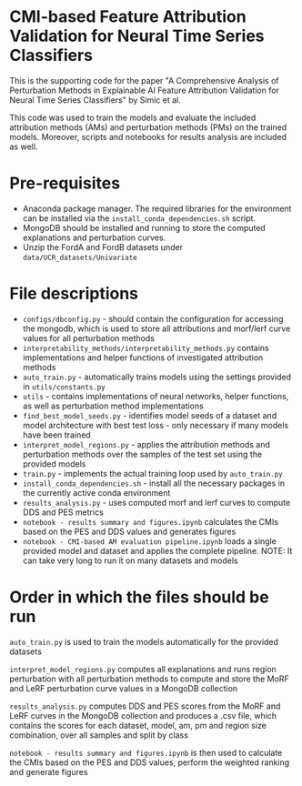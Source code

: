 # CMI-based Feature Attribution Validation for Neural Time Series Classifiers
This is the supporting code for the paper "A Comprehensive Analysis of Perturbation Methods in Explainable AI Feature Attribution Validation for Neural Time Series Classifiers" by Simic et al.

This code was used to train the models and evaluate the included attribution methods (AMs) and perturbation methods (PMs) on the trained models.
Moreover, scripts and notebooks for results analysis are included as well.

# Pre-requisites
- Anaconda package manager. The required libraries for the environment can be installed via the `install_conda_dependencies.sh` script.
- MongoDB should be installed and running to store the computed explanations and perturbation curves.
- Unzip the FordA and FordB datasets under `data/UCR_datasets/Univariate`

# File descriptions
- `configs/dbconfig.py` - should contain the configuration for accessing the mongodb, which is used to store all attributions and morf/lerf curve values for all perturbation methods
- `interpretability_methods/interpretability_methods.py` contains implementations and helper functions of investigated attribution methods
- `auto_train.py` - automatically trains models using the settings provided in `utils/constants.py`
- `utils` - contains implementations of neural networks, helper functions, as well as perturbation method implementations
- `find_best_model_seeds.py` - identifies model seeds of a dataset and model architecture with best test loss - only necessary if many models have been trained
- `interpret_model_regions.py` - applies the attribution methods and perturbation methods over the samples of the test set using the provided models
- `train.py` - implements the actual training loop used by `auto_train.py`
- `install_conda_dependencies.sh` - install all the necessary packages in the currently active conda environment
- `results_analysis.py` - uses computed morf and lerf curves to compute DDS and PES metrics
- `notebook - results summary and figures.ipynb` calculates the CMIs based on the PES and DDS values and generates figures
- `notebook - CMI-based AM evaluation pipeline.ipynb` loads a single provided model and dataset and applies the complete pipeline. NOTE: It can take very long to run it on many datasets and models

# Order in which the files should be run
`auto_train.py` is used to train the models automatically for the provided datasets

`interpret_model_regions.py` computes all explanations and runs region perturbation with all perturbation methods to compute and store the MoRF and LeRF perturbation curve values in a MongoDB collection

`results_analysis.py` computes DDS and PES scores from the MoRF and LeRF curves in the MongoDB collection and produces a .csv file, which contains the scores for each dataset, model, am, pm and region size combination, over all samples and split by class

`notebook - results summary and figures.ipynb` is then used to calculate the CMIs based on the PES and DDS values, perform the weighted ranking and generate figures